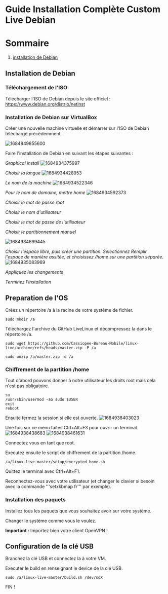 # Guide Installation Complète Custom Live Debian

# Sommaire

1. [installation de Debian](#installation-de-debian)

## Installation de Debian

### Téléchargement de l'ISO

Télécharger l'ISO de Debian depuis le site officiel : https://www.debian.org/distrib/netinst

### Installation de Debian sur VirtualBox

Créer une nouvelle machine virtuelle et démarrer sur l'ISO de Debian téléchargé précédemment.

![1684849855600](image/Installation_Complète/1684849855600.png)

Faire l'installation de Debian en suivant les étapes suivantes :

_Graphical install_
![1684934375997](image/Installation_Complète/1684934375997.png)

_Choisir la langue_
![1684934428953](image/Installation_Complète/1684934428953.png)

_Le nom de la machine_
![1684934522346](image/Installation_Complète/1684934522346.png)

_Pour le nom de domaine, mettre home_
![1684934592373](image/Installation_Complète/1684934592373.png)

_Choisir le mot de passe root_

_Choisir le nom d'utilisateur_

_Choisir le mot de passe de l'utilisateur_

_Choisir le partitionnement manuel_

![1684934699445](image/Installation_Complète/1684934699445.png)

_Choisir l'espace libre, puis créer une partition. Selectionnez Remplir l'espace de manière assitée, et choisissez /home sur une partition séparée._
![1684935083969](image/Installation_Complète/1684935083969.png)

_Appliquez les changements_

_Terminez l'installation_

## Preparation de l'OS

Créez un répertoire /a à la racine de votre système de fichier.

    sudo mkdir /a

Téléchargez l'archive du GitHub LiveLinux et décompressez la dans le répertoire /a.

    sudo wget https://github.com/Cassiopee-Bureau-Mobile/linux-live/archive/refs/heads/master.zip -P /a

    sudo unzip /a/master.zip -d /a

### Chiffrement de la partition /home

Tout d'abord pouvons donner à notre utilisateur les droits root mais cela n'est pas obligatoire.

    su
    /usr/sbin/usermod -aG sudo $USER
    exit
    reboot

Ensuite fermez la session si elle est ouverte.
![1684938403023](image/Installation_Complète/1684938403023.png)

Une fois sur ce menu faites Ctrl+Alt+F3 pour ouvrir un terminal.
![1684938438683](image/Installation_Complète/1684938438683.png)
![1684938461631](image/Installation_Complète/1684938461631.png)

Connectez vous en tant que root.

Executez ensuite le script de chiffrement de la partition /home.

    /a/linux-live-master/setup/encrypted_home.sh

Quittez le terminal avec Ctrl+Alt+F1.

Reconnectez-vous avec votre utilisateur (et changer le clavier si besoin avec la commande '''setxkbmap fr''' par exemple).

### Installation des paquets

Installez tous les paquets que vous souhaitez avoir sur votre système.

Changer le système comme vous le voulez.

**Important :** Importez bien votre client OpenVPN !

## Configuration de la clé USB

Branchez la clé USB et connectez la à votre VM.

Executer le build en renseignant le device de la clé USB.

    sudo /a/linux-live-master/build.sh /dev/sdX

FIN !
